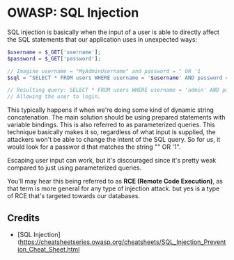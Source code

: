 # OWASP: SQL Injection

SQL injection is basically when the input of a user is able to directly affect the SQL statements that our application uses in unexpected ways:
```php
$username = $_GET['username'];
$password = $_GET['password'];

// Imagine username = "MyAdminUsername" and password = " OR '1
$sql = "SELECT * FROM users WHERE username = '$username' AND password = '$password'";

// Resulting query: SELECT * FROM users WHERE username = 'admin' AND password = '' OR '1'='1'
// Allowing the user to login.
```
This typically happens if when we're doing some kind of dynamic string concatenation. The main solution should be using prepared statements with variable bindings. This is also referred to as parameterized queries. This technique basically makes it so, regardless of what input is supplied, the attackers won't be able to change the intent of the SQL query. So for us, it would look for a passwor d that matches the string "" OR '1". 

Escaping user input can work, but it's discouraged since it's pretty weak compared to just using parameterized queries.

You'll may hear this being referred to as **RCE (Remote Code Execution)**, as that term is more general for any type of injection attack. but yes is a type of RCE that's targeted towards our databases.


## Credits
- [SQL Injection](https://cheatsheetseries.owasp.org/cheatsheets/SQL_Injection_Prevention_Cheat_Sheet.html